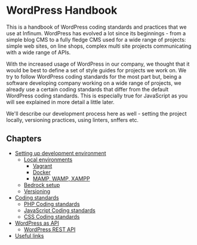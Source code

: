 # WordPress Handbook

This is a handbook of WordPress coding standards and practices that we use at Infinum. WordPress has evolved a lot since its beginnings - from a simple blog CMS to a fully fledge CMS used for a wide range of projects: simple web sites, on line shops, complex multi site projects communicating with a wide range of APIs.

With the increased usage of WordPress in our company, we thought that it would be best to define a set of style guides for projects we work on. We try to follow WordPress coding standards for the most part but, being a software developing company working on a wide range of projects, we already use a certain coding standards that differ from the default WordPress coding standards.
This is especially true for JavaScript as you will see explained in more detail a little later.

We'll describe our development process here as well - setting the project locally, versioning practices, using linters, snffers etc.


## Chapters

* [Setting up development environment](development_env_setup.md)
  * [Local environments](#)
    * [Vagrant](#)
    * [Docker](#)
    * [MAMP, WAMP, XAMPP](#)
  * [Bedrock setup](#)
  * [Versioning](#)
* [Coding standards](#)
  * [PHP Coding standards](#)
  * [JavaScript Coding standards](#)
  * [CSS Coding standards](#)
* [WordPress as API](#)
  * [WordPress REST API](#)
* [Useful links](#)